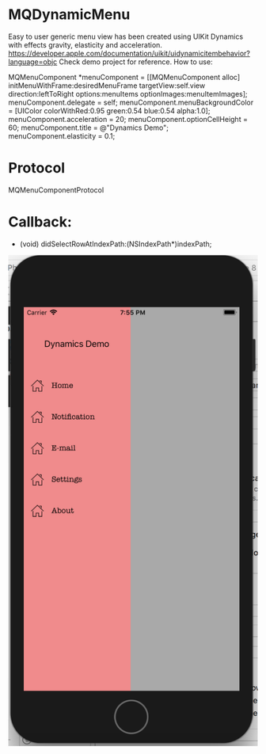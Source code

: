 # MQDynamicMenu

Easy to user generic menu view has been created using UIKit Dynamics with effects gravity, elasticity and acceleration.
https://developer.apple.com/documentation/uikit/uidynamicitembehavior?language=objc
Check demo project for reference.
How to use:

MQMenuComponent *menuComponent = [[MQMenuComponent alloc] initMenuWithFrame:desiredMenuFrame targetView:self.view direction:leftToRight options:menuItems optionImages:menuItemImages];
menuComponent.delegate = self;
menuComponent.menuBackgroundColor = [UIColor colorWithRed:0.95 green:0.54 blue:0.54 alpha:1.0];
menuComponent.acceleration = 20;
menuComponent.optionCellHeight = 60;
menuComponent.title = @"Dynamics Demo";
menuComponent.elasticity = 0.1;

# Protocol
MQMenuComponentProtocol


# Callback:
- (void) didSelectRowAtIndexPath:(NSIndexPath*)indexPath;



![Screen Shot](SS1.png?raw=true "")
